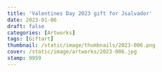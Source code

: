 ```yaml
---
title: 'Valentines Day 2023 gift for Jsalvador'
date: 2023-01-06
draft: false
categories: [Artworks]
tags: [Giftart]
thumbnail: /static/image/thumbnails/2023-006.png
cover: /static/image/artworks/2023-006.jpg
stamp: 9959
---
```


